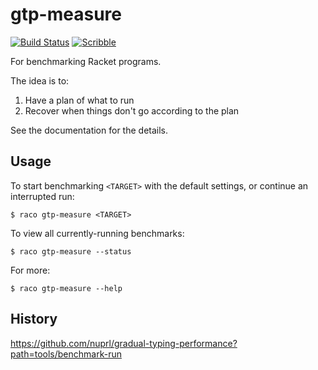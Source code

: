 gtp-measure
===
[![Build Status](https://travis-ci.org/bennn/gtp-measure.svg)](https://travis-ci.org/bennn/gtp-measure)
[![Scribble](https://img.shields.io/badge/Docs-Scribble-blue.svg)](http://docs.racket-lang.org/gtp-measure/index.html)

For benchmarking Racket programs.

The idea is to:

1. Have a plan of what to run
2. Recover when things don't go according to the plan

See the documentation for the details.


Usage
---

To start benchmarking `<TARGET>` with the default settings,
 or continue an interrupted run:

```
$ raco gtp-measure <TARGET>
```

To view all currently-running benchmarks:

```
$ raco gtp-measure --status
```

For more:

```
$ raco gtp-measure --help
```


History
---

<https://github.com/nuprl/gradual-typing-performance?path=tools/benchmark-run>
